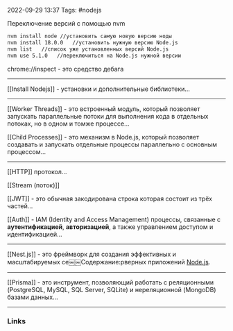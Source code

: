 2022-09-29 13:37
Tags: #nodejs

Переключение версий с помощью nvm
```bash
nvm install node //установить самую новую версию ноды
nvm install 18.0.0   //установить нужную версию Node.js
nvm list   //список уже установленных версий Node.js
nvm use 5.1.0   //переключиться на Node.js нужной версии
```
chrome://inspect - это средство дебага

---
[[Install Nodejs]] - установки и дополнительные библиотеки...

---

[[Worker Threads]] - это встроенный модуль, который позволяет запускать параллельные потоки для выполнения кода в отдельных потоках, но в одном и томже процессе...

[[Child Processes]] - это механизм в Node.js, который позволяет создавать и запускать отдельные процессы  параллельно с основным процессом...

---

[[HTTP]] протокол...

[[Stream (поток)]]

[[JWT]] - это обычная закодирована строка которая состоит из трёх частей...

[[Auth]] - IAM (Identity and Access Management) процессы, связанные с **аутентификацией**, **авторизацией**, а также управлением доступом и идентификацией...

---

[[Nest.js]] - это фреймворк для создания эффективных и масштабируемых се￼￼Содержание:рверных приложений [Node.js](https://nodejs.org/).

---

[[Prisma]] - это инструмент, позволяющий работать с реляционными (PostgreSQL, MySQL, SQL Server, SQLite) и нереляционной (MongoDB) базами данных...

---
### Links

